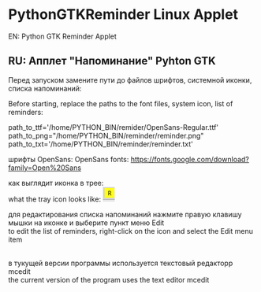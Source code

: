 # PythonGTKReminder Linux Applet

EN:
Python GTK Reminder Applet

RU:
Апплет "Напоминание" Pyhton GTK
------------------

Перед запуском замените пути до файлов шрифтов, системной иконки, списка напоминаний:

Before starting, replace the paths to the font files, system icon, list of reminders: 

path_to_ttf='/home/PYTHON_BIN/remider/OpenSans-Regular.ttf'
<br>path_to_png="/home/PYTHON_BIN/reminder/reminder.png"
<br>path_to_txt='/home/PYTHON_BIN/reminder/reminder.txt'

шрифты OpenSans:
OpenSans fonts:
https://fonts.google.com/download?family=Open%20Sans

как выглядит иконка в трее:
<br>what the tray icon looks like: 
<img src=https://github.com/alchemist314/PythonGTKReminder/blob/main/python_reminder_applet.png>

для редактирования списка напоминаний нажмите правую клавишу мышки на иконке и выберите пункт меню Edit
<br>to edit the list of reminders, right-click on the icon and select the Edit menu item 

<br>в тукущей версии программы используется текстовый редакторр mcedit
<br>the current version of the program uses the text editor mcedit 
